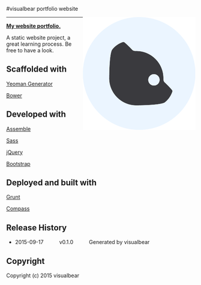 
#visualbear portfolio website

<img align="right" height="300" src="src/assets/img/site/splash_visualbear_transparent_icon.png">

---


**[My website portfolio.](http://www.visualbear.com)**

A static website project, a great learning process. 
Be free to have a look.



## Scaffolded with
[Yeoman Generator](https://github.com/assemble/generator-assemble)

[Bower](https://github.com/bower/bower)


## Developed with
[Assemble](http://assemble.io)

[Sass](https://github.com/sass/sass)

[jQuery](https://github.com/jquery/jquery)

[Bootstrap](https://github.com/twbs/bootstrap)

## Deployed and built with 
[Grunt](https://github.com/gruntjs/grunt)

[Compass](https://github.com/Compass/compass)

## Release History
 * 2015-09-17   v0.1.0   Generated by visualbear

## Copyright

Copyright (c) 2015 visualbear